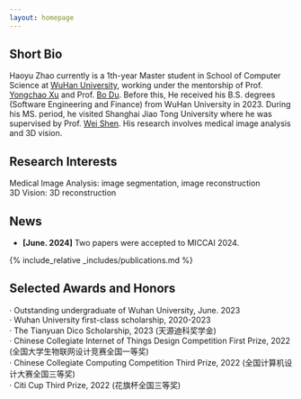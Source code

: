 ```yaml
---
layout: homepage
---
```


## Short Bio
Haoyu Zhao currently is a 1th-year Master student in School of Computer Science at [WuHan University](https://www.whu.edu.cn/), working under the mentorship of Prof. [Yongchao Xu](https://scholar.google.fr/citations?user=ArIg7-0AAAAJ&hl=fr) and Prof. [Bo Du](https://scholar.google.com/citations?user=Shy1gnMAAAAJ&hl=zh-CN&oi=ao). Before this, He received his B.S. degrees (Software Engineering and Finance) from WuHan University in 2023. During his MS. period, he visited Shanghai Jiao Tong University where he was supervised by Prof. [Wei Shen](https://scholar.google.com/citations?hl=zh-CN&user=Ae2kRCEAAAAJ). His research involves medical image analysis and 3D vision. 

## Research Interests
Medical Image Analysis: image segmentation, image reconstruction  
3D Vision: 3D reconstruction  



## News
- **[June. 2024]** Two papers were accepted to MICCAI 2024.


{% include_relative _includes/publications.md %}

## Selected Awards and Honors
· Outstanding undergraduate of Wuhan University, June. 2023  
· Wuhan University first-class scholarship, 2020-2023   
· The Tianyuan Dico Scholarship, 2023 (天源迪科奖学金)     
· Chinese Collegiate Internet of Things Design Competition First Prize, 2022 (全国大学生物联网设计竞赛全国一等奖)   
· Chinese Collegiate Computing Competition Third Prize, 2022 (全国计算机设计大赛全国三等奖)   
· Citi Cup Third Prize, 2022 (花旗杯全国三等奖)   



